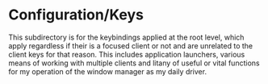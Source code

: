 # Configuration/Keys

This subdirectory is for the keybindings applied at the root level, which apply regardless if their is a focused client or not and are unrelated to the client keys for that reason. This includes application launchers, various means of working with multiple clients and litany of useful or vital functions for my operation of the window manager as my daily driver. 